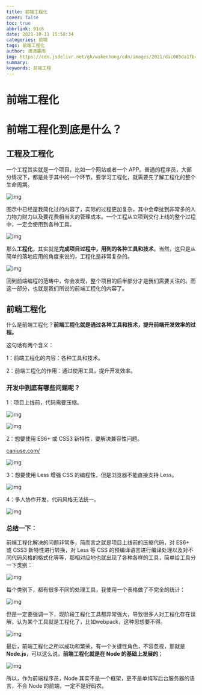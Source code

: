 ```yaml
---
title: 前端工程化
cover: false
toc: true
abbrlink: 91c6
date: 2021-10-11 15:58:34
categories: 前端
tags: 前端工程化
author: 潇潇暮雨
img: https://cdn.jsdelivr.net/gh/wakenhong/cdn/images/2021/dac005da1fb44643a0895c0e7de946e9~tplv-k3u1fbpfcp-watermark.awebp
summary:
keywords: 前端工程
---
```


# 前端工程化

# 前端工程化到底是什么？

## **工程及工程化**

一个工程其实就是一个项目，比如一个网站或者一个 APP。普通的程序员，大部分情况下，都是处于其中的一个环节。要学习工程化，就需要先了解工程化的整个生命周期。

![img](https://cdn.jsdelivr.net/gh/wakenhong/cdn/images/2021/a83aac87974f4c01bb2e9cc8c561dd04~tplv-k3u1fbpfcp-watermark.awebp)

图示中已经是我简化过的内容了，实际的过程更加复杂，其中会牵扯到非常多的人力物力财力以及要花费相当大的管理成本。一个工程从立项到交付上线的整个过程中，一定会使用到各种工具。

![img](https://cdn.jsdelivr.net/gh/wakenhong/cdn/images/2021/a1e4918d7cb3477e8449d6ad751005db~tplv-k3u1fbpfcp-watermark.awebp)

那么**工程化**，其实就是**完成项目过程中，用到的各种工具和技术**。当然，这只是从简单的落地应用的角度来说的，工程化是非常复杂的。

![img](https://cdn.jsdelivr.net/gh/wakenhong/cdn/images/2021/72bc7cf415b745eaa059d94332c21a62~tplv-k3u1fbpfcp-watermark.awebp)

回到前端编程的范畴中，你会发现，整个项目的后半部分才是我们需要关注的。而这一部分，也就是我们所说的前端工程化的内容了。

## **前端工程化**

什么是前端工程化？**前端工程化就是通过各种工具和技术，提升前端开发效率的过程。**

这句话有两个含义：

1：前端工程化的内容：各种工具和技术。

2：前端工程化的作用：通过使用工具，提升开发效率。

### 开发中到底有哪些问题呢？

1：项目上线前，代码需要压缩。

![img](https://cdn.jsdelivr.net/gh/wakenhong/cdn/images/2021/2c848d40729a454db6db3b5917cfd485~tplv-k3u1fbpfcp-watermark.awebp)

![img](https://cdn.jsdelivr.net/gh/wakenhong/cdn/images/2021/d072455ccdc3428f9ce61d8f40447df5~tplv-k3u1fbpfcp-watermark.awebp)

2：想要使用 ES6+ 或 CSS3 新特性，要解决兼容性问题。

[caniuse.com/](https://link.juejin.cn/?target=https%3A%2F%2Fcaniuse.com%2F)

![img](https://cdn.jsdelivr.net/gh/wakenhong/cdn/images/2021/25031acfd2cc4e6eaa379723b97909d0~tplv-k3u1fbpfcp-watermark.awebp)

3：想要使用 Less 增强 CSS 的编程性，但是浏览器不能直接支持 Less。

![img](https://cdn.jsdelivr.net/gh/wakenhong/cdn/images/2021/914482679d90438fb138f424f02229bb~tplv-k3u1fbpfcp-watermark.awebp)

4：多人协作开发，代码风格无法统一。

![img](https://cdn.jsdelivr.net/gh/wakenhong/cdn/images/2021/90d30beb16c148219e7871ac2538ecb6~tplv-k3u1fbpfcp-watermark.awebp)

### **总结一下：**

前端工程化解决的问题非常多，简而言之就是项目上线前的压缩代码，对 ES6+ 或 CSS3 新特性进行转换，对 Less 等 CSS 的预编译语言进行编译处理以及对不同代码风格的格式化等等，那相对应地也就出现了各种各样的工具，简单给工具分一下类别：

![img](https://cdn.jsdelivr.net/gh/wakenhong/cdn/images/2021/dac005da1fb44643a0895c0e7de946e9~tplv-k3u1fbpfcp-watermark.awebp)

每个类别下，都有很多不同的处理工具，我使用一个表格做了不完全的统计：

![img](https://cdn.jsdelivr.net/gh/wakenhong/cdn/images/2021/0cf4fe5b82974b11a3ace7ddbdc95aa0~tplv-k3u1fbpfcp-watermark.awebp)

但是一定要强调一下，现阶段工程化工具都异常强大，导致很多人对工程化存在误解，认为某个工具就是工程化了，比如webpack，这种思想要不得。

![img](https://cdn.jsdelivr.net/gh/wakenhong/cdn/images/2021/e42b4d0d4a914e0aac0bed7bfc9c4342~tplv-k3u1fbpfcp-watermark.awebp)

最后，前端工程化之所以成功和繁荣，有一个关键性角色，不容忽视，那就是 **Node.js**，可以这么说，**前端工程化就是在 Node 的基础上发展的**；

![img](https://cdn.jsdelivr.net/gh/wakenhong/cdn/images/2021/26b1adf5382b4742aedf596d113d8715~tplv-k3u1fbpfcp-watermark.awebp)

所以，作为前端程序员，Node 其实不是一个框架，更不是单纯写后台服务器的语言，不会 Node 的前端，一定不是好码农。

